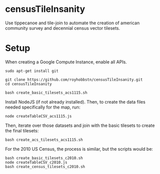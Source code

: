 # censusTileInsanity
Use tippecanoe and tile-join to automate the creation of american community survey  and decennial census vector tilesets.

# Setup

When creating a Google Compute Instance, enable all APIs.

```
sudo apt-get install git

git clone https://github.com/royhobbstn/censusTileInsanity.git
cd censusTileInsanity

bash create_basic_tilesets_acs1115.sh
```

Install NodeJS (if not already installed).  Then, to create the data files needed specifically for the map, run:

```
node createTableCSV_acs1115.js
```

Then, iterate over those datasets and join with the basic tilesets to create the final tilesets:
```
bash create_acs_tilesets_acs1115.sh
```


For the 2010 US Census, the process is similar, but the scripts would be:

```
bash create_basic_tilesets_c2010.sh
node createTableCSV_c2010.js
bash create_census_tilesets_c2010.sh
```

